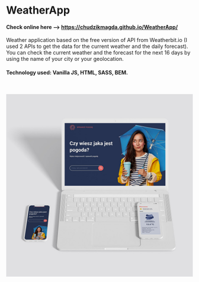 # WeatherApp

#### **Check online here** --> https://chudzikmagda.github.io/WeatherApp/

Weather application based on the free version of API from Weatherbit.io (I used 2 APIs to get the data for the current weather and the daily forecast). You can check the current weather and the forecast for the next 16 days by using the name of your city or your geolocation.

#### **Technology used:** Vanilla JS, HTML, SASS, BEM.

<br>

[![WeatherApp](/dist/images/github/mockup.jpg)](https://chudzikm.github.io/WeatherApp/)
